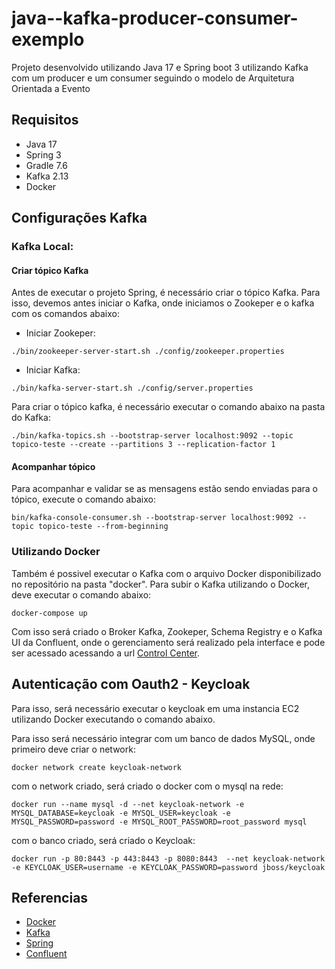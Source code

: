 # java--kafka-producer-consumer-exemplo

Projeto desenvolvido utilizando Java 17 e Spring boot 3 utilizando Kafka com um producer e um consumer seguindo o modelo de Arquitetura Orientada a Evento

## Requisitos

- Java 17
- Spring 3
- Gradle 7.6
- Kafka 2.13
- Docker

## Configurações Kafka

### Kafka Local:

#### Criar tópico Kafka

Antes de executar o projeto Spring, é necessário criar o tópico Kafka. Para isso, devemos antes iniciar o Kafka, onde iniciamos o Zookeper e o kafka com os comandos abaixo:

- Iniciar Zookeper:

```
./bin/zookeeper-server-start.sh ./config/zookeeper.properties
```

- Iniciar Kafka:

```
./bin/kafka-server-start.sh ./config/server.properties
```

Para criar o tópico kafka, é necessário executar o comando abaixo na pasta do Kafka:

```
./bin/kafka-topics.sh --bootstrap-server localhost:9092 --topic topico-teste --create --partitions 3 --replication-factor 1
```

#### Acompanhar tópico

Para acompanhar e validar se as mensagens estão sendo enviadas para o tópico, execute o comando abaixo:

```
bin/kafka-console-consumer.sh --bootstrap-server localhost:9092 --topic topico-teste --from-beginning
```
### Utilizando Docker

Também é possivel executar o Kafka com o arquivo Docker disponibilizado no repositório na pasta "docker". Para subir o Kafka utilizando o Docker, deve executar o comando abaixo:

```
docker-compose up
```

Com isso será criado o Broker Kafka, Zookeper, Schema Registry e o Kafka UI da Confluent, onde o gerenciamento será realizado pela interface e pode ser acessado acessando a url [Control Center](http://localhost:9021/).

## Autenticação com Oauth2 - Keycloak
Para isso, será necessário executar o keycloak em uma instancia EC2 utilizando Docker executando o comando abaixo.

Para isso será necessário integrar com um banco de dados MySQL, onde primeiro deve  criar o network:

```shell
docker network create keycloak-network
```

com o network criado, será criado o docker com o mysql na rede:

```shell
docker run --name mysql -d --net keycloak-network -e MYSQL_DATABASE=keycloak -e MYSQL_USER=keycloak -e MYSQL_PASSWORD=password -e MYSQL_ROOT_PASSWORD=root_password mysql
```

com o banco criado, será criado o Keycloak:

```shell
docker run -p 80:8443 -p 443:8443 -p 8080:8443  --net keycloak-network -e KEYCLOAK_USER=username -e KEYCLOAK_PASSWORD=password jboss/keycloak
```

## Referencias

- [Docker](https://www.docker.com/)
- [Kafka](https://kafka.apache.org/)
- [Spring](https://spring.io/projects/spring-boot)
- [Confluent](https://docs.confluent.io/5.5.1/quickstart/ce-docker-quickstart.html)
